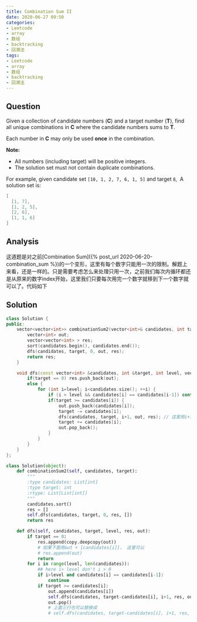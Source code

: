 ```yaml
---
title: Combination Sum II
date: 2020-06-27 09:50
categories:
- Leetcode
- array
- 数组
- backtracking
- 回溯法
tags:
- Leetcode
- array
- 数组
- backtracking
- 回溯法
---
```


## Question

Given a collection of candidate numbers (**C**) and a target number (**T**), find all unique combinations in **C** where the candidate numbers sums to **T**.

Each number in **C** may only be used **once** in the combination.

**Note:**

- All numbers (including target) will be positive integers.
- The solution set must not contain duplicate combinations.

For example, given candidate set `[10, 1, 2, 7, 6, 1, 5]` and target `8`, 
A solution set is: 

```c++
[
  [1, 7],
  [1, 2, 5],
  [2, 6],
  [1, 1, 6]
]
```

## Analysis
这道题是对之前[Combination Sum]({% post_url 2020-06-20-combination_sum %})的一个变形，这里有每个数字只能用一次的限制。解题上来看，还是一样的。只是需要考虑怎么来处理只用一次，之前我们每次内循环都还是从原来的数字index开始，这里我们只要每次用完一个数字就移到下一个数字就可以了。代码如下

## Solution

```c++
class Solution {
public:
    vector<vector<int>> combinationSum2(vector<int>& candidates, int target) {
        vector<int> out;
        vector<vector<int> > res;
        sort(candidates.begin(), candidates.end());
        dfs(candidates, target, 0, out, res);
        return res;
    }

    void dfs(const vector<int> &candidates, int &target, int level, vector<int> &out, vector<vector<int> > &res) {
        if(target == 0) res.push_back(out);
        else {
            for (int i=level; i<candidates.size(); ++i) {
                if (i > level && candidates[i] == candidates[i-1]) continue;
                if(target >= candidates[i]) {
                    out.push_back(candidates[i]);
                    target -= candidates[i];
                    dfs(candidates, target, i+1, out, res); // 这里用i+1的方式保证当前的元素只用一次
                    target += candidates[i];
                    out.pop_back();
                }
            }
        }
    }
};
```

```python
class Solution(object):
    def combinationSum2(self, candidates, target):
        """
        :type candidates: List[int]
        :type target: int
        :rtype: List[List[int]]
        """
        candidates.sort()
        res = []
        self.dfs(candidates, target, 0, res, [])
        return res

    def dfs(self, candidates, target, level, res, out):
        if target == 0:
            res.append(copy.deepcopy(out))
            # 如果下面用out + [candidates[i]]， 这里可以
            # res.append(out)
            return
        for i in range(level, len(candidates)):
            ## here i> level don't i > 0
            if i>level and candidates[i] == candidates[i-1]:
                continue
            if target >= candidates[i]:
                out.append(candidates[i])
                self.dfs(candidates, target-candidates[i], i+1, res, out)
                out.pop()
                # 上面三行也可以替换成
                # self.dfs(candidates, target-candidates[i], i+1, res, out + [candidates[i]])
```